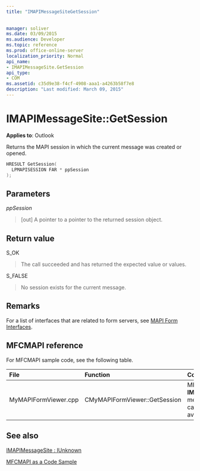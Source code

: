 ```yaml
---
title: "IMAPIMessageSiteGetSession"
 
 
manager: soliver
ms.date: 03/09/2015
ms.audience: Developer
ms.topic: reference
ms.prod: office-online-server
localization_priority: Normal
api_name:
- IMAPIMessageSite.GetSession
api_type:
- COM
ms.assetid: c35d9e38-f4cf-4908-aaa1-a4263b58f7e8
description: "Last modified: March 09, 2015"
---
```


# IMAPIMessageSite::GetSession

  
  
**Applies to**: Outlook 
  
Returns the MAPI session in which the current message was created or opened.
  
```cpp
HRESULT GetSession(
  LPMAPISESSION FAR * ppSession
);
```

## Parameters

 _ppSession_
  
> [out] A pointer to a pointer to the returned session object.
    
## Return value

S_OK 
  
> The call succeeded and has returned the expected value or values.
    
S_FALSE 
  
> No session exists for the current message.
    
## Remarks

For a list of interfaces that are related to form servers, see [MAPI Form Interfaces](mapi-form-interfaces.md).
  
## MFCMAPI reference

For MFCMAPI sample code, see the following table.
  
|**File**|**Function**|**Comment**|
|:-----|:-----|:-----|
|MyMAPIFormViewer.cpp  <br/> |CMyMAPIFormViewer::GetSession  <br/> |MFCMAPI uses the **IMAPIMessageSite::GetSession** method to return the currently cached session pointer, if it is available.  <br/> |
   
## See also



[IMAPIMessageSite : IUnknown](imapimessagesiteiunknown.md)


[MFCMAPI as a Code Sample](mfcmapi-as-a-code-sample.md)

